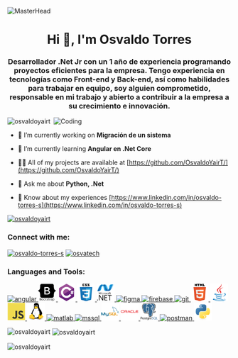 ![MasterHead](https://www.xtrafondos.com/wallpapers/programacion-computadora-y-lentes-10837.jpg)

<h1 align="center">Hi 👋, I'm Osvaldo Torres</h1>
<h3 align="center">Desarrollador .Net Jr con un 1 año de experiencia programando proyectos eficientes para la empresa. Tengo experiencia en tecnologías como Front-end y Back-end, así como habilidades para trabajar en equipo, soy alguien comprometido, responsable en mi trabajo y abierto a contribuir a la empresa a su crecimiento e innovación.</h3>

<img align="right" alt ="Coding" width="400" src="https://media3.giphy.com/media/v1.Y2lkPTc5MGI3NjExc3BxMm80cnYzaGI2dHlobnVwbGI4YmZwbHZ1b3VpZnpnYml4YnIybiZlcD12MV9pbnRlcm5hbF9naWZfYnlfaWQmY3Q9Zw/qgQUggAC3Pfv687qPC/giphy.gif">

<p align="left"> <img src="https://komarev.com/ghpvc/?username=osvaldoyairt&label=Profile%20views&color=0e75b6&style=flat" alt="osvaldoyairt" /> </p>


- 🔭 I’m currently working on **Migración de un sistema**

- 🌱 I’m currently learning **Angular en .Net Core**

- 👨‍💻 All of my projects are available at [https://github.com/OsvaldoYairT/](https://github.com/OsvaldoYairT/)

- 💬 Ask me about **Python, .Net**

- 📄 Know about my experiences [https://www.linkedin.com/in/osvaldo-torres-s](https://www.linkedin.com/in/osvaldo-torres-s)


<p align="left"> <a href="https://github.com/ryo-ma/github-profile-trophy"><img src="https://github-profile-trophy.vercel.app/?username=osvaldoyairt" alt="osvaldoyairt" /></a> </p>

<h3 align="left">Connect with me:</h3>
<p align="left">
<a href="https://linkedin.com/in/osvaldo-torres-s" target="blank"><img align="center" src="https://raw.githubusercontent.com/rahuldkjain/github-profile-readme-generator/master/src/images/icons/Social/linked-in-alt.svg" alt="osvaldo-torres-s" height="30" width="40" /></a>
<a href="https://instagram.com/osvatech" target="blank"><img align="center" src="https://raw.githubusercontent.com/rahuldkjain/github-profile-readme-generator/master/src/images/icons/Social/instagram.svg" alt="osvatech" height="30" width="40" /></a>
</p>

<h3 align="left">Languages and Tools:</h3>
<p align="left"> <a href="https://angular.io" target="_blank" rel="noreferrer"> <img src="https://angular.io/assets/images/logos/angular/angular.svg" alt="angular" width="40" height="40"/> </a> <a href="https://getbootstrap.com" target="_blank" rel="noreferrer"> <img src="https://raw.githubusercontent.com/devicons/devicon/master/icons/bootstrap/bootstrap-plain-wordmark.svg" alt="bootstrap" width="40" height="40"/> </a> <a href="https://www.w3schools.com/cs/" target="_blank" rel="noreferrer"> <img src="https://raw.githubusercontent.com/devicons/devicon/master/icons/csharp/csharp-original.svg" alt="csharp" width="40" height="40"/> </a> <a href="https://www.w3schools.com/css/" target="_blank" rel="noreferrer"> <img src="https://raw.githubusercontent.com/devicons/devicon/master/icons/css3/css3-original-wordmark.svg" alt="css3" width="40" height="40"/> </a> <a href="https://dotnet.microsoft.com/" target="_blank" rel="noreferrer"> <img src="https://raw.githubusercontent.com/devicons/devicon/master/icons/dot-net/dot-net-original-wordmark.svg" alt="dotnet" width="40" height="40"/> </a> <a href="https://www.figma.com/" target="_blank" rel="noreferrer"> <img src="https://www.vectorlogo.zone/logos/figma/figma-icon.svg" alt="figma" width="40" height="40"/> </a> <a href="https://firebase.google.com/" target="_blank" rel="noreferrer"> <img src="https://www.vectorlogo.zone/logos/firebase/firebase-icon.svg" alt="firebase" width="40" height="40"/> </a> <a href="https://git-scm.com/" target="_blank" rel="noreferrer"> <img src="https://www.vectorlogo.zone/logos/git-scm/git-scm-icon.svg" alt="git" width="40" height="40"/> </a> <a href="https://www.w3.org/html/" target="_blank" rel="noreferrer"> <img src="https://raw.githubusercontent.com/devicons/devicon/master/icons/html5/html5-original-wordmark.svg" alt="html5" width="40" height="40"/> </a> <a href="https://www.java.com" target="_blank" rel="noreferrer"> <img src="https://raw.githubusercontent.com/devicons/devicon/master/icons/java/java-original.svg" alt="java" width="40" height="40"/> </a> <a href="https://developer.mozilla.org/en-US/docs/Web/JavaScript" target="_blank" rel="noreferrer"> <img src="https://raw.githubusercontent.com/devicons/devicon/master/icons/javascript/javascript-original.svg" alt="javascript" width="40" height="40"/> </a> <a href="https://www.linux.org/" target="_blank" rel="noreferrer"> <img src="https://raw.githubusercontent.com/devicons/devicon/master/icons/linux/linux-original.svg" alt="linux" width="40" height="40"/> </a> <a href="https://www.mathworks.com/" target="_blank" rel="noreferrer"> <img src="https://upload.wikimedia.org/wikipedia/commons/2/21/Matlab_Logo.png" alt="matlab" width="40" height="40"/> </a> <a href="https://www.microsoft.com/en-us/sql-server" target="_blank" rel="noreferrer"> <img src="https://www.svgrepo.com/show/303229/microsoft-sql-server-logo.svg" alt="mssql" width="40" height="40"/> </a> <a href="https://www.mysql.com/" target="_blank" rel="noreferrer"> <img src="https://raw.githubusercontent.com/devicons/devicon/master/icons/mysql/mysql-original-wordmark.svg" alt="mysql" width="40" height="40"/> </a> <a href="https://www.oracle.com/" target="_blank" rel="noreferrer"> <img src="https://raw.githubusercontent.com/devicons/devicon/master/icons/oracle/oracle-original.svg" alt="oracle" width="40" height="40"/> </a> <a href="https://www.postgresql.org" target="_blank" rel="noreferrer"> <img src="https://raw.githubusercontent.com/devicons/devicon/master/icons/postgresql/postgresql-original-wordmark.svg" alt="postgresql" width="40" height="40"/> </a> <a href="https://postman.com" target="_blank" rel="noreferrer"> <img src="https://www.vectorlogo.zone/logos/getpostman/getpostman-icon.svg" alt="postman" width="40" height="40"/> </a> <a href="https://www.python.org" target="_blank" rel="noreferrer"> <img src="https://raw.githubusercontent.com/devicons/devicon/master/icons/python/python-original.svg" alt="python" width="40" height="40"/> </a> </p>

<p><img align="left" src="https://github-readme-stats.vercel.app/api/top-langs?username=osvaldoyairt&show_icons=true&locale=en&layout=compact" alt="osvaldoyairt" /></p>

<p>&nbsp;<img align="center" src="https://github-readme-stats.vercel.app/api?username=osvaldoyairt&show_icons=true&locale=en" alt="osvaldoyairt" /></p>

<p><img align="center" src="https://github-readme-streak-stats.herokuapp.com/?user=osvaldoyairt&" alt="osvaldoyairt" /></p>
